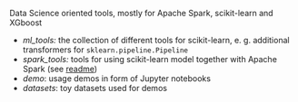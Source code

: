 Data Science oriented tools, mostly for Apache Spark, scikit-learn and XGboost

- *ml_tools:* the collection of different tools for scikit-learn,
e. g. additional transformers for `sklearn.pipeline.Pipeline`
- *spark_tools:* tools for using scikit-learn model together with Apache Spark (see [readme](spark_tools/README.md))
- *demo*: usage demos in form of Jupyter notebooks
- *datasets*: toy datasets used for demos